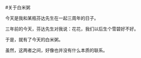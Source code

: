 #关于白米粥

今天是我和某瓶芬达先生在一起三周年的日子。

三年前的今天，芬达先生对我说：花花，我们以后生个雪碧好不好。

于是，就有了今天的白米粥。

虽然，这两者之间，好像也并没有什么本质的联系。
